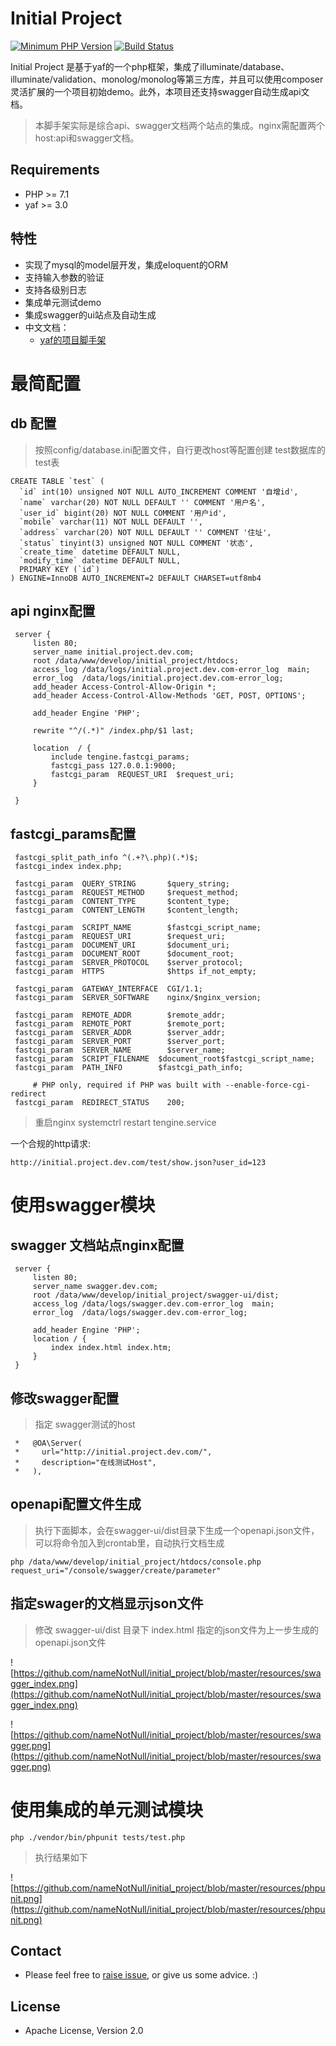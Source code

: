 Initial Project
==========


[![Minimum PHP Version](https://img.shields.io/badge/php-%3E%3D%207.1-8892BF.svg?style=flat-square)](https://php.net/)
[![Build Status](https://img.shields.io/travis/sebastianbergmann/phpunit/master.svg?style=flat-square)](https://phpunit.de/build-status.html)

[npm-image]: https://img.shields.io/npm/v/anyproxy.svg?style=flat-square
[npm-url]: https://npmjs.org/package/anyproxy
[node-url]: http://nodejs.org/download/
[download-image]: https://img.shields.io/npm/dm/anyproxy.svg?style=flat-square
[download-url]: https://npmjs.org/package/anyproxy

Initial Project 是基于yaf的一个php框架，集成了illuminate/database、illuminate/validation、monolog/monolog等第三方库，并且可以使用composer灵活扩展的一个项目初始demo。此外，本项目还支持swagger自动生成api文档。

> 本脚手架实际是综合api、swagger文档两个站点的集成。nginx需配置两个host:api和swagger文档。

Requirements
------------
 - PHP >= 7.1
 - yaf >= 3.0

特性
------------
* 实现了mysql的model层开发，集成eloquent的ORM
* 支持输入参数的验证
* 支持各级别日志
* 集成单元测试demo
* 集成swagger的ui站点及自动生成
* 中文文档：
    * [yaf的项目脚手架](https://namenotnull.github.io/blog/)

# 最简配置

## db 配置

> 按照config/database.ini配置文件，自行更改host等配置创建 test数据库的test表

```
CREATE TABLE `test` (
  `id` int(10) unsigned NOT NULL AUTO_INCREMENT COMMENT '自增id',
  `name` varchar(20) NOT NULL DEFAULT '' COMMENT '用户名',
  `user_id` bigint(20) NOT NULL COMMENT '用户id',
  `mobile` varchar(11) NOT NULL DEFAULT '',
  `address` varchar(20) NOT NULL DEFAULT '' COMMENT '住址',
  `status` tinyint(3) unsigned NOT NULL COMMENT '状态',
  `create_time` datetime DEFAULT NULL,
  `modify_time` datetime DEFAULT NULL,
  PRIMARY KEY (`id`)
) ENGINE=InnoDB AUTO_INCREMENT=2 DEFAULT CHARSET=utf8mb4
```

## api nginx配置
```
 server {
     listen 80;
     server_name initial.project.dev.com;
     root /data/www/develop/initial_project/htdocs;
     access_log /data/logs/initial.project.dev.com-error_log  main;
     error_log  /data/logs/initial.project.dev.com-error_log;
     add_header Access-Control-Allow-Origin *;
     add_header Access-Control-Allow-Methods 'GET, POST, OPTIONS';

     add_header Engine 'PHP';

     rewrite "^/(.*)" /index.php/$1 last;

     location  / {
         include tengine.fastcgi_params;
         fastcgi_pass 127.0.0.1:9000;
         fastcgi_param  REQUEST_URI  $request_uri;
     }

 }

```


## fastcgi_params配置
```
 fastcgi_split_path_info ^(.+?\.php)(.*)$;
 fastcgi_index index.php;

 fastcgi_param  QUERY_STRING       $query_string;
 fastcgi_param  REQUEST_METHOD     $request_method;
 fastcgi_param  CONTENT_TYPE       $content_type;
 fastcgi_param  CONTENT_LENGTH     $content_length;

 fastcgi_param  SCRIPT_NAME        $fastcgi_script_name;
 fastcgi_param  REQUEST_URI        $request_uri;
 fastcgi_param  DOCUMENT_URI       $document_uri;
 fastcgi_param  DOCUMENT_ROOT      $document_root;
 fastcgi_param  SERVER_PROTOCOL    $server_protocol;
 fastcgi_param  HTTPS              $https if_not_empty;

 fastcgi_param  GATEWAY_INTERFACE  CGI/1.1;
 fastcgi_param  SERVER_SOFTWARE    nginx/$nginx_version;

 fastcgi_param  REMOTE_ADDR        $remote_addr;
 fastcgi_param  REMOTE_PORT        $remote_port;
 fastcgi_param  SERVER_ADDR        $server_addr;
 fastcgi_param  SERVER_PORT        $server_port;
 fastcgi_param  SERVER_NAME        $server_name;
 fastcgi_param  SCRIPT_FILENAME  $document_root$fastcgi_script_name;
 fastcgi_param  PATH_INFO        $fastcgi_path_info;

     # PHP only, required if PHP was built with --enable-force-cgi-redirect
 fastcgi_param  REDIRECT_STATUS    200;
```
> 重启nginx  systemctrl restart tengine.service


一个合规的http请求:
```
http://initial.project.dev.com/test/show.json?user_id=123
```





# 使用swagger模块


## swagger 文档站点nginx配置
```
 server {
     listen 80;
     server_name swagger.dev.com;
     root /data/www/develop/initial_project/swagger-ui/dist;
     access_log /data/logs/swagger.dev.com-error_log  main;
     error_log  /data/logs/swagger.dev.com-error_log;

     add_header Engine 'PHP';
     location / {
         index index.html index.htm;
     }
 }
```

## 修改swagger配置

> 指定 swagger测试的host

```
 *   @OA\Server(
 *     url="http://initial.project.dev.com/",
 *     description="在线测试Host",
 *   ),
```

## openapi配置文件生成

> 执行下面脚本，会在swagger-ui/dist目录下生成一个openapi.json文件，可以将命令加入到crontab里，自动执行文档生成


```
php /data/www/develop/initial_project/htdocs/console.php request_uri="/console/swagger/create/parameter"

```

## 指定swager的文档显示json文件

> 修改 swagger-ui/dist 目录下 index.html 指定的json文件为上一步生成的openapi.json文件

![https://github.com/nameNotNull/initial_project/blob/master/resources/swagger_index.png](https://github.com/nameNotNull/initial_project/blob/master/resources/swagger_index.png)

![https://github.com/nameNotNull/initial_project/blob/master/resources/swagger.png](https://github.com/nameNotNull/initial_project/blob/master/resources/swagger.png)





# 使用集成的单元测试模块
```
php ./vendor/bin/phpunit tests/test.php 
```
>执行结果如下

![https://github.com/nameNotNull/initial_project/blob/master/resources/phpunit.png](https://github.com/nameNotNull/initial_project/blob/master/resources/phpunit.png)



Contact
-----------------

* Please feel free to [raise issue](https://github.com/nameNotNull/initial_project/issues), or give us some advice. :)



License
-----------------

* Apache License, Version 2.0
